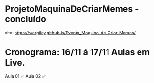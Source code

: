 # ProjetoMaquinaDeCriarMemes - concluído
site: https://wergiley.github.io/Evento_Maquina-de-Criar-Memes/
# Cronograma: 16/11 á 17/11 Aulas em Live.
 Aula 01 ✅
 Aula 02 ✅

